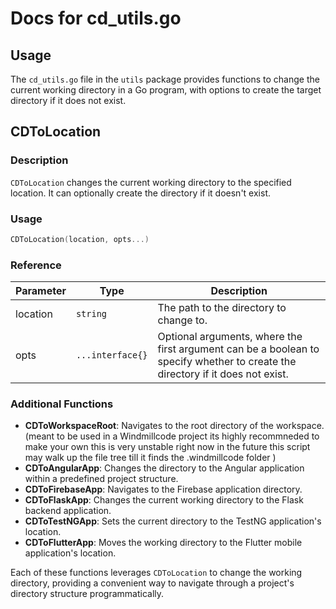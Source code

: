 # Docs for cd_utils.go

## Usage

The `cd_utils.go` file in the `utils` package provides functions to change the current working directory in a Go program, with options to create the target directory if it does not exist.

## CDToLocation

### Description
`CDToLocation` changes the current working directory to the specified location. It can optionally create the directory if it doesn't exist.

### Usage
```go
CDToLocation(location, opts...)
```

### Reference
| Parameter | Type | Description |
|-----------|------|-------------|
| location | `string` | The path to the directory to change to. |
| opts | `...interface{}` | Optional arguments, where the first argument can be a boolean to specify whether to create the directory if it does not exist. |

### Additional Functions
- **CDToWorkspaceRoot**: Navigates to the root directory of the workspace. (meant to be used in a Windmillcode project its highly recommneded to make your own this is very unstable right now in the future this script may walk up the file tree till it finds the .windmillcode folder )
- **CDToAngularApp**: Changes the directory to the Angular application within a predefined project structure.
- **CDToFirebaseApp**: Navigates to the Firebase application directory.
- **CDToFlaskApp**: Changes the current working directory to the Flask backend application.
- **CDToTestNGApp**: Sets the current directory to the TestNG application's location.
- **CDToFlutterApp**: Moves the working directory to the Flutter mobile application's location.

Each of these functions leverages `CDToLocation` to change the working directory, providing a convenient way to navigate through a project's directory structure programmatically.
